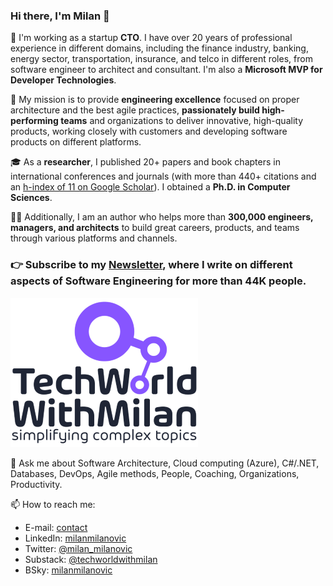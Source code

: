 ### Hi there, I'm Milan 👋


🎯 I'm working as a startup **CTO**. I have over 20 years of professional experience in different domains, including the finance industry, banking, energy sector, transportation, insurance, and telco in different roles, from software engineer to architect and consultant. I'm also a **Microsoft MVP for Developer Technologies**.

🚀 My mission is to provide **engineering excellence** focused on proper architecture and the best agile practices, **passionately build high-performing teams** and organizations to deliver innovative, high-quality products, working closely with customers and developing software products on different platforms.

🎓 As a **researcher**, I published 20+ papers and book chapters in international conferences and journals (with more than 440+ citations and an [h-index of 11 on Google Scholar](https://scholar.google.com/citations?user=9DlmJqcAAAAJ)). I obtained a **Ph.D. in Computer Sciences**. 

✍🏻 Additionally, I am an author who helps more than **300,000 engineers, managers, and architects** to build great careers, products, and teams through various platforms and channels.

### 👉 Subscribe to my [Newsletter](https://newsletter.techworld-with-milan.com/), where I write on different aspects of Software Engineering for more than 44K people. 

![TechWorld With Milan](TechWorld-logo---transparent.png)

💬 Ask me about Software Architecture, Cloud computing (Azure), C#/.NET, Databases, DevOps, Agile methods, People, Coaching, Organizations, Productivity. 

📫 How to reach me:

* E-mail: [contact](https://milan.milanovic.org/#contact)
* LinkedIn: [milanmilanovic](https://www.linkedin.com/in/milanmilanovic/)
* Twitter: [@milan_milanovic](https://twitter.com/milan_milanovic)
* Substack: [@techworldwithmilan](https://substack.com/@techworldwithmilan)
* BSky: [milanmilanovic](https://bsky.app/profile/milanmilanovic.bsky.social)
